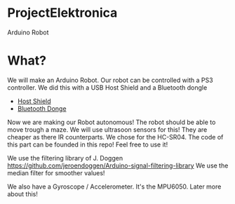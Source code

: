 # ProjectElektronica
Arduino Robot

# What?
We will make an Arduino Robot.
Our robot can be controlled with a PS3 controller. 
We did this with a USB Host Shield and a Bluetooth dongle
- [Host Shield](http://img.dxcdn.com/productimages/sku_166217_2.jpg)
- [Bluetooth Donge](http://i00.i.aliimg.com/wsphoto/v0/574362168/USB-2-0-Mini-font-b-Bluetooth-b-font-font-b-V2-0-b-font-EDR.jpg)

Now we are making our Robot autonomous! The robot should be able to move trough a maze.
We will use ultrasoon sensors for this! They are cheaper as there IR counterparts. 
We chose for the HC-SR04.
The code of this part can be founded in this repo!
Feel free to use it!

We use the filtering library of J. Doggen
https://github.com/jeroendoggen/Arduino-signal-filtering-library
We use the median filter for smoother values!

We also have a Gyroscope / Accelerometer. It's the MPU6050.
Later more about this!
